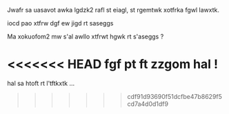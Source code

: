 Jwafr sa uasavot awka lgdzk2 rafl st eiagl, st rgemtwk xotfrka fgwl lawxtk.


iocd pao xtfrw dgf ew jigd rt saseggs

Ma xokuofom2 mw s'al awllo xtfrwt hgwk rt s'aseggs ?

<<<<<<< HEAD
fgf pt ft zzgom hal !
=======
hal sa htoft rt l'tftkxtk ...
>>>>>>> cdf91d93690f51dcfbe47b8629f5cd7a4d0d1df9


